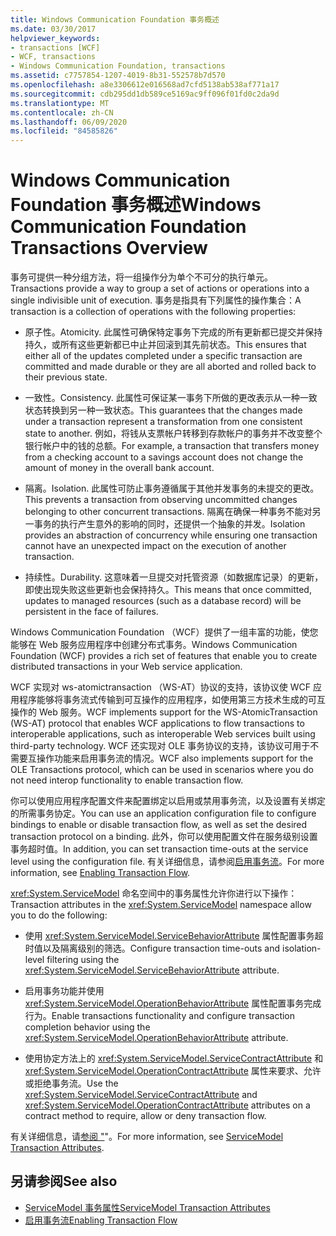 ```yaml
---
title: Windows Communication Foundation 事务概述
ms.date: 03/30/2017
helpviewer_keywords:
- transactions [WCF]
- WCF, transactions
- Windows Communication Foundation, transactions
ms.assetid: c7757854-1207-4019-8b31-552578b7d570
ms.openlocfilehash: a8e3306612e016568ad7cfd5138ab538af771a17
ms.sourcegitcommit: cdb295dd1db589ce5169ac9ff096f01fd0c2da9d
ms.translationtype: MT
ms.contentlocale: zh-CN
ms.lasthandoff: 06/09/2020
ms.locfileid: "84585826"
---
```

# <a name="windows-communication-foundation-transactions-overview"></a><span data-ttu-id="1ffed-102">Windows Communication Foundation 事务概述</span><span class="sxs-lookup"><span data-stu-id="1ffed-102">Windows Communication Foundation Transactions Overview</span></span>
<span data-ttu-id="1ffed-103">事务可提供一种分组方法，将一组操作分为单个不可分的执行单元。</span><span class="sxs-lookup"><span data-stu-id="1ffed-103">Transactions provide a way to group a set of actions or operations into a single indivisible unit of execution.</span></span> <span data-ttu-id="1ffed-104">事务是指具有下列属性的操作集合：</span><span class="sxs-lookup"><span data-stu-id="1ffed-104">A transaction is a collection of operations with the following properties:</span></span>  
  
- <span data-ttu-id="1ffed-105">原子性。</span><span class="sxs-lookup"><span data-stu-id="1ffed-105">Atomicity.</span></span> <span data-ttu-id="1ffed-106">此属性可确保特定事务下完成的所有更新都已提交并保持持久，或所有这些更新都已中止并回滚到其先前状态。</span><span class="sxs-lookup"><span data-stu-id="1ffed-106">This ensures that either all of the updates completed under a specific transaction are committed and made durable or they are all aborted and rolled back to their previous state.</span></span>  
  
- <span data-ttu-id="1ffed-107">一致性。</span><span class="sxs-lookup"><span data-stu-id="1ffed-107">Consistency.</span></span> <span data-ttu-id="1ffed-108">此属性可保证某一事务下所做的更改表示从一种一致状态转换到另一种一致状态。</span><span class="sxs-lookup"><span data-stu-id="1ffed-108">This guarantees that the changes made under a transaction represent a transformation from one consistent state to another.</span></span> <span data-ttu-id="1ffed-109">例如，将钱从支票帐户转移到存款帐户的事务并不改变整个银行帐户中的钱的总额。</span><span class="sxs-lookup"><span data-stu-id="1ffed-109">For example, a transaction that transfers money from a checking account to a savings account does not change the amount of money in the overall bank account.</span></span>  
  
- <span data-ttu-id="1ffed-110">隔离。</span><span class="sxs-lookup"><span data-stu-id="1ffed-110">Isolation.</span></span> <span data-ttu-id="1ffed-111">此属性可防止事务遵循属于其他并发事务的未提交的更改。</span><span class="sxs-lookup"><span data-stu-id="1ffed-111">This prevents a transaction from observing uncommitted changes belonging to other concurrent transactions.</span></span> <span data-ttu-id="1ffed-112">隔离在确保一种事务不能对另一事务的执行产生意外的影响的同时，还提供一个抽象的并发。</span><span class="sxs-lookup"><span data-stu-id="1ffed-112">Isolation provides an abstraction of concurrency while ensuring one transaction cannot have an unexpected impact on the execution of another transaction.</span></span>  
  
- <span data-ttu-id="1ffed-113">持续性。</span><span class="sxs-lookup"><span data-stu-id="1ffed-113">Durability.</span></span> <span data-ttu-id="1ffed-114">这意味着一旦提交对托管资源（如数据库记录）的更新，即使出现失败这些更新也会保持持久。</span><span class="sxs-lookup"><span data-stu-id="1ffed-114">This means that once committed, updates to managed resources (such as a database record) will be persistent in the face of failures.</span></span>  
  
 <span data-ttu-id="1ffed-115">Windows Communication Foundation （WCF）提供了一组丰富的功能，使您能够在 Web 服务应用程序中创建分布式事务。</span><span class="sxs-lookup"><span data-stu-id="1ffed-115">Windows Communication Foundation (WCF) provides a rich set of features that enable you to create distributed transactions in your Web service application.</span></span>  
  
 <span data-ttu-id="1ffed-116">WCF 实现对 ws-atomictransaction （WS-AT）协议的支持，该协议使 WCF 应用程序能够将事务流式传输到可互操作的应用程序，如使用第三方技术生成的可互操作的 Web 服务。</span><span class="sxs-lookup"><span data-stu-id="1ffed-116">WCF implements support for the WS-AtomicTransaction (WS-AT) protocol that enables WCF applications to flow transactions to interoperable applications, such as interoperable Web services built using third-party technology.</span></span> <span data-ttu-id="1ffed-117">WCF 还实现对 OLE 事务协议的支持，该协议可用于不需要互操作功能来启用事务流的情况。</span><span class="sxs-lookup"><span data-stu-id="1ffed-117">WCF also implements support for the OLE Transactions protocol, which can be used in scenarios where you do not need interop functionality to enable transaction flow.</span></span>  
  
 <span data-ttu-id="1ffed-118">你可以使用应用程序配置文件来配置绑定以启用或禁用事务流，以及设置有关绑定的所需事务协定。</span><span class="sxs-lookup"><span data-stu-id="1ffed-118">You can use an application configuration file to configure bindings to enable or disable transaction flow, as well as set the desired transaction protocol on a binding.</span></span> <span data-ttu-id="1ffed-119">此外，你可以使用配置文件在服务级别设置事务超时值。</span><span class="sxs-lookup"><span data-stu-id="1ffed-119">In addition, you can set transaction time-outs at the service level using the configuration file.</span></span> <span data-ttu-id="1ffed-120">有关详细信息，请参阅[启用事务流](enabling-transaction-flow.md)。</span><span class="sxs-lookup"><span data-stu-id="1ffed-120">For more information, see [Enabling Transaction Flow](enabling-transaction-flow.md).</span></span>  
  
 <span data-ttu-id="1ffed-121"><xref:System.ServiceModel> 命名空间中的事务属性允许你进行以下操作：</span><span class="sxs-lookup"><span data-stu-id="1ffed-121">Transaction attributes in the <xref:System.ServiceModel> namespace allow you to do the following:</span></span>  
  
- <span data-ttu-id="1ffed-122">使用 <xref:System.ServiceModel.ServiceBehaviorAttribute> 属性配置事务超时值以及隔离级别的筛选。</span><span class="sxs-lookup"><span data-stu-id="1ffed-122">Configure transaction time-outs and isolation-level filtering using the <xref:System.ServiceModel.ServiceBehaviorAttribute> attribute.</span></span>  
  
- <span data-ttu-id="1ffed-123">启用事务功能并使用 <xref:System.ServiceModel.OperationBehaviorAttribute> 属性配置事务完成行为。</span><span class="sxs-lookup"><span data-stu-id="1ffed-123">Enable transactions functionality and configure transaction completion behavior using the <xref:System.ServiceModel.OperationBehaviorAttribute> attribute.</span></span>  
  
- <span data-ttu-id="1ffed-124">使用协定方法上的 <xref:System.ServiceModel.ServiceContractAttribute> 和 <xref:System.ServiceModel.OperationContractAttribute> 属性来要求、允许或拒绝事务流。</span><span class="sxs-lookup"><span data-stu-id="1ffed-124">Use the <xref:System.ServiceModel.ServiceContractAttribute> and <xref:System.ServiceModel.OperationContractAttribute> attributes on a contract method to require, allow or deny transaction flow.</span></span>  
  
 <span data-ttu-id="1ffed-125">有关详细信息，请[参阅 "](servicemodel-transaction-attributes.md)"。</span><span class="sxs-lookup"><span data-stu-id="1ffed-125">For more information, see [ServiceModel Transaction Attributes](servicemodel-transaction-attributes.md).</span></span>  
  
## <a name="see-also"></a><span data-ttu-id="1ffed-126">另请参阅</span><span class="sxs-lookup"><span data-stu-id="1ffed-126">See also</span></span>

- [<span data-ttu-id="1ffed-127">ServiceModel 事务属性</span><span class="sxs-lookup"><span data-stu-id="1ffed-127">ServiceModel Transaction Attributes</span></span>](servicemodel-transaction-attributes.md)
- [<span data-ttu-id="1ffed-128">启用事务流</span><span class="sxs-lookup"><span data-stu-id="1ffed-128">Enabling Transaction Flow</span></span>](enabling-transaction-flow.md)
